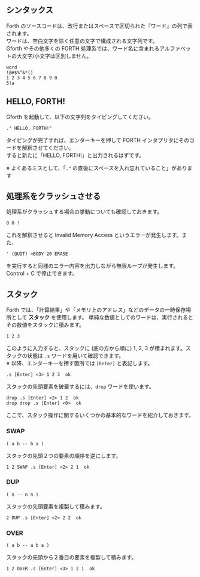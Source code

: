 ## シンタックス

Forth のソースコードは、改行またはスペースで区切られた『ワード』の列で表されます。  
ワードは、空白文字を除く任意の文字で構成される文字列です。  
Gforth やその他多くの FORTH 処理系では、ワード名に含まれるアルファベットの大文字/小文字は区別しません。

```
word
!@#$%^&*()
1 2 3 4 5 6 7 8 9 0
5!a
```

## HELLO, FORTH!

Gforth を起動して、以下の文字列をタイピングしてください。

```forth
." HELLO, FORTH!"
```

タイピングが完了すれば、エンターキーを押して FORTH インタプリタにそのコードを解釈させてください。  
すると新たに「HELLO, FORTH!」と出力されるはずです。

※ よくあるミスとして、「``."`` の直後にスペースを入れ忘れていること」があります

## 処理系をクラッシュさせる

処理系がクラッシュする場合の挙動についても確認しておきます。

```
0 0 !
```

これを解釈させると Invalid Memory Access というエラーが発生します。また、

```
' (QUIT) >BODY 20 ERASE
```

を実行すると同様のエラー内容を出力しながら無限ループが発生します。Control + C で停止できます。

## スタック

Forth では、「計算結果」や「メモリ上のアドレス」などのデータの一時保存場所として **スタック** を使用します。
単純な数値としてのワードは、実行されるとその数値をスタックに積みます。

```
1 2 3
```

このように入力すると、スタックに (底の方から順に) 1, 2, 3 が積まれます。スタックの状態は ``.s`` ワードを用いて確認できます。  
※ 以降、エンターキーを押す箇所では ``[Enter]`` と表記します。

```
.s [Enter] <3> 1 2 3  ok
```

スタックの先頭要素を破棄するには、``drop`` ワードを使います。

```
drop .s [Enter] <2> 1 2  ok
drop drop .s [Enter] <0>  ok
```

ここで、スタック操作に関するいくつかの基本的なワードを紹介しておきます。

### SWAP

``( a b -- b a )``

スタックの先頭２つの要素の順序を逆にします。

```
1 2 SWAP .s [Enter] <2> 2 1  ok
```

### DUP

``( n -- n n )``

スタックの先頭要素を複製して積みます。

```
2 DUP .s [Enter] <2> 2 2  ok
```

### OVER

``( a b -- a b a )``

スタックの先頭から２番目の要素を複製して積みます。

```
1 2 OVER .s [Enter] <3> 1 2 1  ok
```
